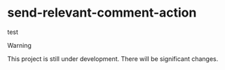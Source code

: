 # send-relevant-comment-action

test

> [!WARNING]
> This project is still under development. There will be significant changes.
